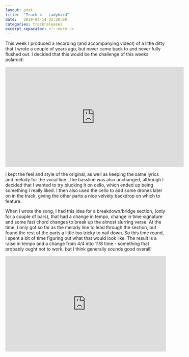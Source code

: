 ```yaml
---
layout: post
title:  "Track 4 - Ladybird"
date:   2019-04-14 22:20:00
categories: trackreleases
excerpt_separator: <!--more-->
---
```


This week I produced a recording (and accompanying video!) of a little ditty that I wrote a couple of years ago, but never came back to and never fully flushed out. I decided that this would be the challenge of this weeks polaroid:

<iframe width="560" height="315" src="https://www.youtube.com/embed/p9CoSbBHtuw" frameborder="0" allow="accelerometer; autoplay; encrypted-media; gyroscope; picture-in-picture" allowfullscreen></iframe>

<!--more-->

I kept the feel and style of the original, as well as keeping the same lyrics and melody for the vocal line. The bassline was also unchanged, although I decided that I wanted to try plucking it on cello, which ended up being something I really liked. I then also used the cello to add some drones later on in the track, giving the other parts a nice velvety backdrop on which to feature.

When I wrote the song, I had this idea for a breakdown/bridge section, (only for a couple of bars), that had a change in tempo, change in time signature and some fast chord changes to break up the almost slurring verse. At the time, I only got so far as the melody line to lead through the section, but found the rest of the parts a little too tricky to nail down. So this time round, I spent a bit of time figuring out what that would look like. The result is a raise in tempo and a change from 4/4 into 11/8 time - something that probably ought not to work, but I think generally sounds good overall!

<iframe width="100%" height="300" scrolling="no" frameborder="no" allow="autoplay" src="https://w.soundcloud.com/player/?url=https%3A//api.soundcloud.com/tracks/606036825&color=%237c9c1c&auto_play=false&hide_related=false&show_comments=true&show_user=true&show_reposts=false&show_teaser=true&visual=true"></iframe>